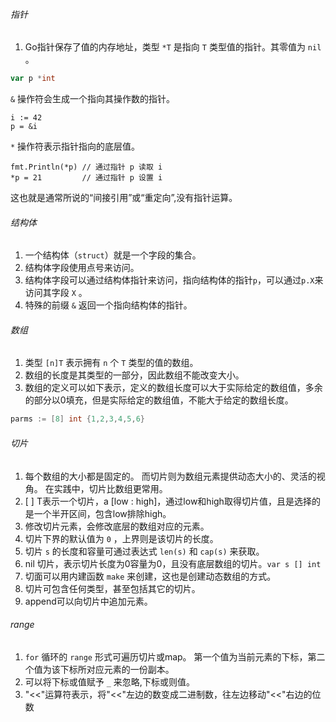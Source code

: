 ###### 指针

1. Go指针保存了值的内存地址，类型 `*T` 是指向 `T` 类型值的指针。其零值为 `nil` 。

```go
var p *int
```

`&` 操作符会生成一个指向其操作数的指针。

```
i := 42
p = &i
```

`*` 操作符表示指针指向的底层值。

```
fmt.Println(*p) // 通过指针 p 读取 i
*p = 21         // 通过指针 p 设置 i
```

这也就是通常所说的“间接引用”或“重定向”,没有指针运算。

###### 结构体

1. 一个结构体（`struct`）就是一个字段的集合。
2. 结构体字段使用点号来访问。
3. 结构体字段可以通过结构体指针来访问，指向结构体的指针`p`，可以通过`p.X`来访问其字段 `X` 。 
4. 特殊的前缀 `&` 返回一个指向结构体的指针。

###### 数组

1. 类型 `[n]T` 表示拥有 `n` 个 `T` 类型的值的数组。
2. 数组的长度是其类型的一部分，因此数组不能改变大小。
3. 数组的定义可以如下表示，定义的数组长度可以大于实际给定的数组值，多余的部分以0填充，但是实际给定的数组值，不能大于给定的数组长度。


```go
parms := [8] int {1,2,3,4,5,6}
```

###### 切片

1. 每个数组的大小都是固定的。 而切片则为数组元素提供动态大小的、灵活的视角。 在实践中，切片比数组更常用。
2. [ ] T表示一个切片，a [low : high]，通过low和high取得切片值，且是选择的是一个半开区间，包含low排除high。
3. 修改切片元素，会修改底层的数组对应的元素。
4. 切片下界的默认值为 `0` ，上界则是该切片的长度。
5. 切片 `s` 的长度和容量可通过表达式 `len(s)` 和 `cap(s)` 来获取。
6. nil 切片，表示切片长度为0容量为0，且没有底层数组的切片。`var s [] int` 
7. 切面可以用内建函数 `make` 来创建，这也是创建动态数组的方式。
8. 切片可包含任何类型，甚至包括其它的切片。
9. append可以向切片中追加元素。

###### range

1. `for` 循环的 `range` 形式可遍历切片或map。 第一个值为当前元素的下标，第二个值为该下标所对应元素的一份副本。
2. 可以将下标或值赋予 `_` 来忽略,下标或则值。
3. "<<"运算符表示，将"<<"左边的数变成二进制数，往左边移动"<<"右边的位数

